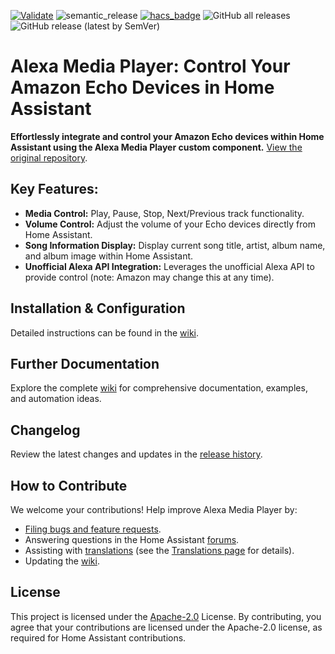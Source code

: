 [![Validate](https://github.com/alandtse/alexa_media_player/actions/workflows/validate.yaml/badge.svg)](https://github.com/alandtse/alexa_media_player/actions/workflows/validate.yaml)
![semantic_release](https://github.com/alandtse/alexa_media_player/workflows/semantic_release/badge.svg)
[![hacs_badge](https://img.shields.io/badge/HACS-Default-orange.svg)](https://github.com/hacs/integration)
![GitHub all releases](https://img.shields.io/github/downloads/alandtse/alexa_media_player/total)
![GitHub release (latest by SemVer)](https://img.shields.io/github/downloads/alandtse/alexa_media_player/latest/total)

# Alexa Media Player: Control Your Amazon Echo Devices in Home Assistant

**Effortlessly integrate and control your Amazon Echo devices within Home Assistant using the Alexa Media Player custom component.**  [View the original repository](https://github.com/alandtse/alexa_media_player).

## Key Features:

*   **Media Control:** Play, Pause, Stop, Next/Previous track functionality.
*   **Volume Control:** Adjust the volume of your Echo devices directly from Home Assistant.
*   **Song Information Display:**  Display current song title, artist, album name, and album image within Home Assistant.
*   **Unofficial Alexa API Integration:** Leverages the unofficial Alexa API to provide control (note: Amazon may change this at any time).

## Installation & Configuration

Detailed instructions can be found in the [wiki](https://github.com/alandtse/alexa_media_player/wiki/Configuration).

## Further Documentation

Explore the complete [wiki](https://github.com/alandtse/alexa_media_player/wiki) for comprehensive documentation, examples, and automation ideas.

## Changelog

Review the latest changes and updates in the [release history](https://github.com/alandtse/alexa_media_player/releases).

## How to Contribute

We welcome your contributions!  Help improve Alexa Media Player by:

*   [Filing bugs and feature requests](https://github.com/alandtse/alexa_media_player/issues).
*   Answering questions in the Home Assistant [forums](https://community.home-assistant.io/t/echo-devices-alexa-as-media-player-testers-needed/58639).
*   Assisting with [translations](https://app.lokalise.com/project/465185555eee18dd537ca6.39714580/) (see the [Translations page](https://github.com/alandtse/alexa_media_player/wiki/Translations) for details).
*   Updating the [wiki](https://github.com/alandtse/alexa_media_player/wiki).

## License

This project is licensed under the [Apache-2.0](LICENSE) License.  By contributing, you agree that your contributions are licensed under the Apache-2.0 license, as required for Home Assistant contributions.